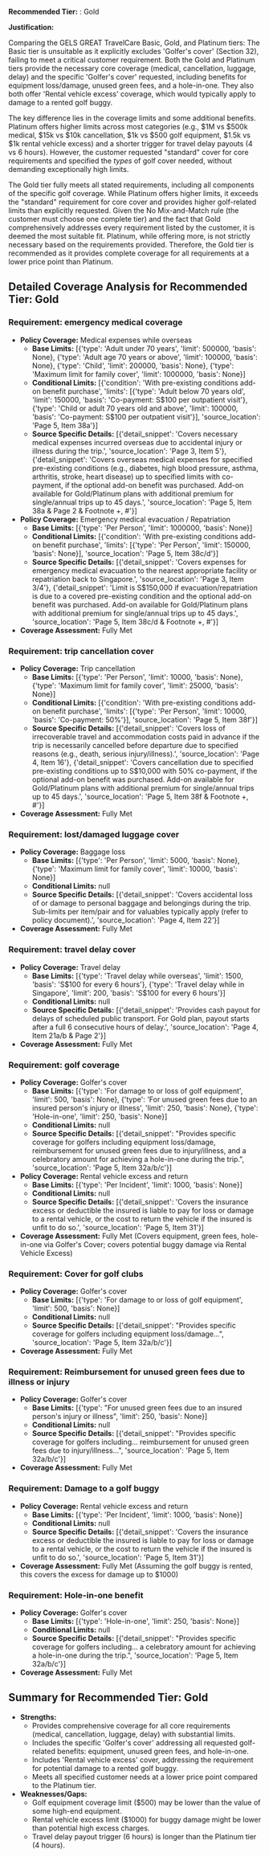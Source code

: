 **Recommended Tier:** : Gold

**Justification:**

Comparing the GELS GREAT TravelCare Basic, Gold, and Platinum tiers: The Basic tier is unsuitable as it explicitly excludes 'Golfer's cover' (Section 32), failing to meet a critical customer requirement. Both the Gold and Platinum tiers provide the necessary core coverage (medical, cancellation, luggage, delay) and the specific 'Golfer's cover' requested, including benefits for equipment loss/damage, unused green fees, and a hole-in-one. They also both offer 'Rental vehicle excess' coverage, which would typically apply to damage to a rented golf buggy.

The key difference lies in the coverage limits and some additional benefits. Platinum offers higher limits across most categories (e.g., $1M vs $500k medical, $15k vs $10k cancellation, $1k vs $500 golf equipment, $1.5k vs $1k rental vehicle excess) and a shorter trigger for travel delay payouts (4 vs 6 hours). However, the customer requested "standard" cover for core requirements and specified the *types* of golf cover needed, without demanding exceptionally high limits.

The Gold tier fully meets all stated requirements, including all components of the specific golf coverage. While Platinum offers higher limits, it exceeds the "standard" requirement for core cover and provides higher golf-related limits than explicitly requested. Given the No Mix-and-Match rule (the customer must choose one complete tier) and the fact that Gold comprehensively addresses every requirement listed by the customer, it is deemed the most suitable fit. Platinum, while offering more, is not strictly necessary based on the requirements provided. Therefore, the Gold tier is recommended as it provides complete coverage for all requirements at a lower price point than Platinum.

## Detailed Coverage Analysis for Recommended Tier: Gold

### Requirement: emergency medical coverage

*   **Policy Coverage:** Medical expenses while overseas
    *   **Base Limits:** [{'type': 'Adult under 70 years', 'limit': 500000, 'basis': None}, {'type': 'Adult age 70 years or above', 'limit': 100000, 'basis': None}, {'type': 'Child', 'limit': 200000, 'basis': None}, {'type': 'Maximum limit for family cover', 'limit': 1000000, 'basis': None}]
    *   **Conditional Limits:** [{'condition': 'With pre-existing conditions add-on benefit purchase', 'limits': [{'type': 'Adult below 70 years old', 'limit': 150000, 'basis': 'Co-payment: S$100 per outpatient visit'}, {'type': 'Child or adult 70 years old and above', 'limit': 100000, 'basis': 'Co-payment: S$100 per outpatient visit'}], 'source_location': 'Page 5, Item 38a'}]
    *   **Source Specific Details:** [{'detail_snippet': 'Covers necessary medical expenses incurred overseas due to accidental injury or illness during the trip.', 'source_location': 'Page 3, Item 5'}, {'detail_snippet': 'Covers overseas medical expenses for specified pre-existing conditions (e.g., diabetes, high blood pressure, asthma, arthritis, stroke, heart disease) up to specified limits with co-payment, if the optional add-on benefit was purchased. Add-on available for Gold/Platinum plans with additional premium for single/annual trips up to 45 days.', 'source_location': 'Page 5, Item 38a & Page 2 & Footnote +, #'}]
*   **Policy Coverage:** Emergency medical evacuation / Repatriation
    *   **Base Limits:** [{'type': 'Per Person', 'limit': 1000000, 'basis': None}]
    *   **Conditional Limits:** [{'condition': 'With pre-existing conditions add-on benefit purchase', 'limits': [{'type': 'Per Person', 'limit': 150000, 'basis': None}], 'source_location': 'Page 5, Item 38c/d'}]
    *   **Source Specific Details:** [{'detail_snippet': 'Covers expenses for emergency medical evacuation to the nearest appropriate facility or repatriation back to Singapore.', 'source_location': 'Page 3, Item 3/4'}, {'detail_snippet': 'Limit is S$150,000 if evacuation/repatriation is due to a covered pre-existing condition and the optional add-on benefit was purchased. Add-on available for Gold/Platinum plans with additional premium for single/annual trips up to 45 days.', 'source_location': 'Page 5, Item 38c/d & Footnote +, #'}]
*   **Coverage Assessment:** Fully Met

### Requirement: trip cancellation cover

*   **Policy Coverage:** Trip cancellation
    *   **Base Limits:** [{'type': 'Per Person', 'limit': 10000, 'basis': None}, {'type': 'Maximum limit for family cover', 'limit': 25000, 'basis': None}]
    *   **Conditional Limits:** [{'condition': 'With pre-existing conditions add-on benefit purchase', 'limits': [{'type': 'Per Person', 'limit': 10000, 'basis': 'Co-payment: 50%'}], 'source_location': 'Page 5, Item 38f'}]
    *   **Source Specific Details:** [{'detail_snippet': 'Covers loss of irrecoverable travel and accommodation costs paid in advance if the trip is necessarily cancelled before departure due to specified reasons (e.g., death, serious injury/illness).', 'source_location': 'Page 4, Item 16'}, {'detail_snippet': 'Covers cancellation due to specified pre-existing conditions up to S$10,000 with 50% co-payment, if the optional add-on benefit was purchased. Add-on available for Gold/Platinum plans with additional premium for single/annual trips up to 45 days.', 'source_location': 'Page 5, Item 38f & Footnote +, #'}]
*   **Coverage Assessment:** Fully Met

### Requirement: lost/damaged luggage cover

*   **Policy Coverage:** Baggage loss
    *   **Base Limits:** [{'type': 'Per Person', 'limit': 5000, 'basis': None}, {'type': 'Maximum limit for family cover', 'limit': 10000, 'basis': None}]
    *   **Conditional Limits:** null
    *   **Source Specific Details:** [{'detail_snippet': 'Covers accidental loss of or damage to personal baggage and belongings during the trip. Sub-limits per item/pair and for valuables typically apply (refer to policy document).', 'source_location': 'Page 4, Item 22'}]
*   **Coverage Assessment:** Fully Met

### Requirement: travel delay cover

*   **Policy Coverage:** Travel delay
    *   **Base Limits:** [{'type': 'Travel delay while overseas', 'limit': 1500, 'basis': 'S$100 for every 6 hours'}, {'type': 'Travel delay while in Singapore', 'limit': 200, 'basis': 'S$100 for every 6 hours'}]
    *   **Conditional Limits:** null
    *   **Source Specific Details:** [{'detail_snippet': 'Provides cash payout for delays of scheduled public transport. For Gold plan, payout starts after a full 6 consecutive hours of delay.', 'source_location': 'Page 4, Item 21a/b & Page 2'}]
*   **Coverage Assessment:** Fully Met

### Requirement: golf coverage

*   **Policy Coverage:** Golfer's cover
    *   **Base Limits:** [{'type': 'For damage to or loss of golf equipment', 'limit': 500, 'basis': None}, {'type': 'For unused green fees due to an insured person\'s injury or illness', 'limit': 250, 'basis': None}, {'type': 'Hole-in-one', 'limit': 250, 'basis': None}]
    *   **Conditional Limits:** null
    *   **Source Specific Details:** [{'detail_snippet': "Provides specific coverage for golfers including equipment loss/damage, reimbursement for unused green fees due to injury/illness, and a celebratory amount for achieving a hole-in-one during the trip.", 'source_location': 'Page 5, Item 32a/b/c'}]
*   **Policy Coverage:** Rental vehicle excess and return
    *   **Base Limits:** [{'type': 'Per Incident', 'limit': 1000, 'basis': None}]
    *   **Conditional Limits:** null
    *   **Source Specific Details:** [{'detail_snippet': 'Covers the insurance excess or deductible the insured is liable to pay for loss or damage to a rental vehicle, or the cost to return the vehicle if the insured is unfit to do so.', 'source_location': 'Page 5, Item 31'}]
*   **Coverage Assessment:** Fully Met (Covers equipment, green fees, hole-in-one via Golfer's Cover; covers potential buggy damage via Rental Vehicle Excess)

### Requirement: Cover for golf clubs

*   **Policy Coverage:** Golfer's cover
    *   **Base Limits:** [{'type': 'For damage to or loss of golf equipment', 'limit': 500, 'basis': None}]
    *   **Conditional Limits:** null
    *   **Source Specific Details:** [{'detail_snippet': "Provides specific coverage for golfers including equipment loss/damage...", 'source_location': 'Page 5, Item 32a/b/c'}]
*   **Coverage Assessment:** Fully Met

### Requirement: Reimbursement for unused green fees due to illness or injury

*   **Policy Coverage:** Golfer's cover
    *   **Base Limits:** [{'type': "For unused green fees due to an insured person's injury or illness", 'limit': 250, 'basis': None}]
    *   **Conditional Limits:** null
    *   **Source Specific Details:** [{'detail_snippet': "Provides specific coverage for golfers including... reimbursement for unused green fees due to injury/illness...", 'source_location': 'Page 5, Item 32a/b/c'}]
*   **Coverage Assessment:** Fully Met

### Requirement: Damage to a golf buggy

*   **Policy Coverage:** Rental vehicle excess and return
    *   **Base Limits:** [{'type': 'Per Incident', 'limit': 1000, 'basis': None}]
    *   **Conditional Limits:** null
    *   **Source Specific Details:** [{'detail_snippet': 'Covers the insurance excess or deductible the insured is liable to pay for loss or damage to a rental vehicle, or the cost to return the vehicle if the insured is unfit to do so.', 'source_location': 'Page 5, Item 31'}]
*   **Coverage Assessment:** Fully Met (Assuming the golf buggy is rented, this covers the excess for damage up to $1000)

### Requirement: Hole-in-one benefit

*   **Policy Coverage:** Golfer's cover
    *   **Base Limits:** [{'type': 'Hole-in-one', 'limit': 250, 'basis': None}]
    *   **Conditional Limits:** null
    *   **Source Specific Details:** [{'detail_snippet': "Provides specific coverage for golfers including... a celebratory amount for achieving a hole-in-one during the trip.", 'source_location': 'Page 5, Item 32a/b/c'}]
*   **Coverage Assessment:** Fully Met

## Summary for Recommended Tier: Gold

*   **Strengths:**
    *   Provides comprehensive coverage for all core requirements (medical, cancellation, luggage, delay) with substantial limits.
    *   Includes the specific 'Golfer's cover' addressing all requested golf-related benefits: equipment, unused green fees, and hole-in-one.
    *   Includes 'Rental vehicle excess' cover, addressing the requirement for potential damage to a rented golf buggy.
    *   Meets all specified customer needs at a lower price point compared to the Platinum tier.
*   **Weaknesses/Gaps:**
    *   Golf equipment coverage limit ($500) may be lower than the value of some high-end equipment.
    *   Rental vehicle excess limit ($1000) for buggy damage might be lower than potential high excess charges.
    *   Travel delay payout trigger (6 hours) is longer than the Platinum tier (4 hours).